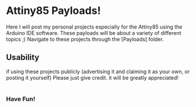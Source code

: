 <h1>Attiny85 Payloads!</h1>
Here I will post my personal projects especially for the Attiny85 using the Arduino IDE software. These payloads will be about a variety of different topics ;)
Navigate to these projects through the [Payloads] folder.<br>
<h2>Usability</h2>
if using these projects publicly (advertising it and claiming it as your own, or posting it yourself) Please just give credit. it will be greatly appreciated!<br><br>
<h3>Have Fun!</h3>
